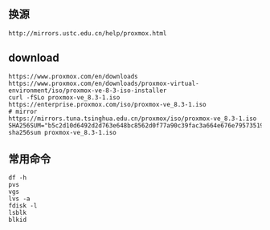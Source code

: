## 换源

    http://mirrors.ustc.edu.cn/help/proxmox.html

## download

    https://www.proxmox.com/en/downloads
    https://www.proxmox.com/en/downloads/proxmox-virtual-environment/iso/proxmox-ve-8-3-iso-installer
    curl -fSLo proxmox-ve_8.3-1.iso https://enterprise.proxmox.com/iso/proxmox-ve_8.3-1.iso
    # mirror
    https://mirrors.tuna.tsinghua.edu.cn/proxmox/iso/proxmox-ve_8.3-1.iso
    SHA256SUM="b5c2d10d6492d2d763e648bc8562d0f77a90c39fac3a664e676e795735198b45"
    sha256sum proxmox-ve_8.3-1.iso

## 常用命令

    df -h
    pvs
    vgs
    lvs -a
    fdisk -l
    lsblk
    blkid
